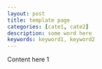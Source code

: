 ```yaml
---
layout: post
title: template page
categories: [cate1, cate2]
description: some word here
keywords: keyword1, keyword2
---
```


Content here
1
